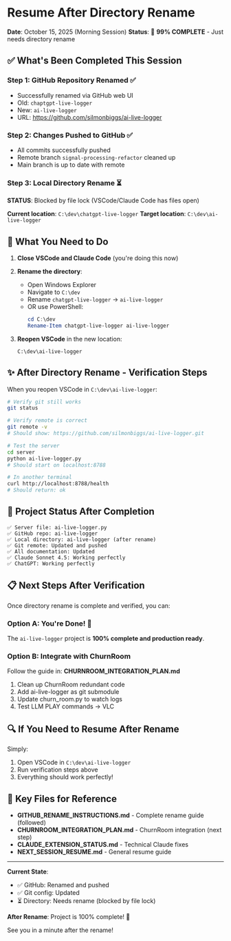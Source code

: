 # Resume After Directory Rename

**Date**: October 15, 2025 (Morning Session)
**Status**: 🎯 **99% COMPLETE** - Just needs directory rename

## ✅ What's Been Completed This Session

### Step 1: GitHub Repository Renamed ✅
- Successfully renamed via GitHub web UI
- Old: `chaptgpt-live-logger`
- New: `ai-live-logger`
- URL: https://github.com/silmonbiggs/ai-live-logger

### Step 2: Changes Pushed to GitHub ✅
- All commits successfully pushed
- Remote branch `signal-processing-refactor` cleaned up
- Main branch is up to date with remote

### Step 3: Local Directory Rename ⏳
**STATUS**: Blocked by file lock (VSCode/Claude Code has files open)

**Current location**: `C:\dev\chatgpt-live-logger`
**Target location**: `C:\dev\ai-live-logger`

## 🔧 What You Need to Do

1. **Close VSCode and Claude Code** (you're doing this now)
2. **Rename the directory**:
   - Open Windows Explorer
   - Navigate to `C:\dev`
   - Rename `chatgpt-live-logger` → `ai-live-logger`
   - OR use PowerShell:
     ```powershell
     cd C:\dev
     Rename-Item chatgpt-live-logger ai-live-logger
     ```

3. **Reopen VSCode** in the new location:
   ```
   C:\dev\ai-live-logger
   ```

## ✨ After Directory Rename - Verification Steps

When you reopen VSCode in `C:\dev\ai-live-logger`:

```bash
# Verify git still works
git status

# Verify remote is correct
git remote -v
# Should show: https://github.com/silmonbiggs/ai-live-logger.git

# Test the server
cd server
python ai-live-logger.py
# Should start on localhost:8788

# In another terminal
curl http://localhost:8788/health
# Should return: ok
```

## 🎉 Project Status After Completion

```
✅ Server file: ai-live-logger.py
✅ GitHub repo: ai-live-logger
✅ Local directory: ai-live-logger (after rename)
✅ Git remote: Updated and pushed
✅ All documentation: Updated
✅ Claude Sonnet 4.5: Working perfectly
✅ ChatGPT: Working perfectly
```

## 📋 Next Steps After Verification

Once directory rename is complete and verified, you can:

### Option A: You're Done! 🎊
The `ai-live-logger` project is **100% complete and production ready**.

### Option B: Integrate with ChurnRoom
Follow the guide in: **CHURNROOM_INTEGRATION_PLAN.md**

1. Clean up ChurnRoom redundant code
2. Add ai-live-logger as git submodule
3. Update churn_room.py to watch logs
4. Test LLM PLAY commands → VLC

## 🔍 If You Need to Resume After Rename

Simply:
1. Open VSCode in `C:\dev\ai-live-logger`
2. Run verification steps above
3. Everything should work perfectly!

## 📝 Key Files for Reference

- **GITHUB_RENAME_INSTRUCTIONS.md** - Complete rename guide (followed)
- **CHURNROOM_INTEGRATION_PLAN.md** - ChurnRoom integration (next step)
- **CLAUDE_EXTENSION_STATUS.md** - Technical Claude fixes
- **NEXT_SESSION_RESUME.md** - General resume guide

---

**Current State**:
- ✅ GitHub: Renamed and pushed
- ✅ Git config: Updated
- ⏳ Directory: Needs rename (blocked by file lock)

**After Rename**: Project is 100% complete! 🚀

See you in a minute after the rename!
